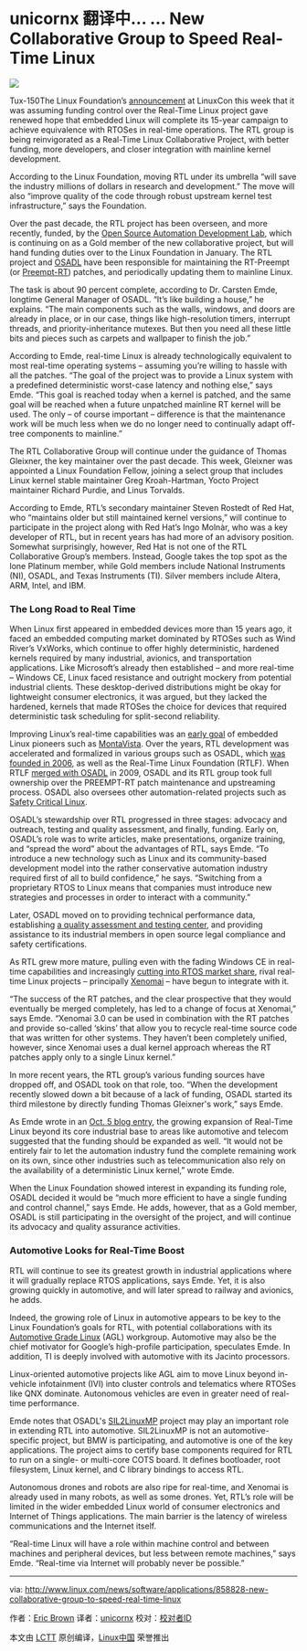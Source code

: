 unicornx 翻译中... ...
New Collaborative Group to Speed Real-Time Linux
================================================================================
![](http://www.linux.com/images/stories/66866/Tux-150.png)

Tux-150The Linux Foundation’s [announcement][1] at LinuxCon this week that it was assuming funding control over the Real-Time Linux project gave renewed hope that embedded Linux will complete its 15-year campaign to achieve equivalence with RTOSes in real-time operations. The RTL group is being reinvigorated as a Real-Time Linux Collaborative Project, with better funding, more developers, and closer integration with mainline kernel development.

According to the Linux Foundation, moving RTL under its umbrella “will save the industry millions of dollars in research and development.” The move will also “improve quality of the code through robust upstream kernel test infrastructure,” says the Foundation.

Over the past decade, the RTL project has been overseen, and more recently, funded, by the [Open Source Automation Development Lab][2], which is continuing on as a Gold member of the new collaborative project, but will hand funding duties over to the Linux Foundation in January. The RTL project and [OSADL][3] have been responsible for maintaining the RT-Preempt (or [Preempt-RT][4]) patches, and periodically updating them to mainline Linux.

The task is about 90 percent complete, according to Dr. Carsten Emde, longtime General Manager of OSADL. “It’s like building a house,” he explains. “The main components such as the walls, windows, and doors are already in place, or in our case, things like high-resolution timers, interrupt threads, and priority-inheritance mutexes. But then you need all these little bits and pieces such as carpets and wallpaper to finish the job.”

According to Emde, real-time Linux is already technologically equivalent to most real-time operating systems – assuming you’re willing to hassle with all the patches. “The goal of the project was to provide a Linux system with a predefined deterministic worst-case latency and nothing else,” says Emde. “This goal is reached today when a kernel is patched, and the same goal will be reached when a future unpatched mainline RT kernel will be used. The only – of course important – difference is that the maintenance work will be much less when we do no longer need to continually adapt off-tree components to mainline.”

The RTL Collaborative Group will continue under the guidance of Thomas Gleixner, the key maintainer over the past decade. This week, Gleixner was appointed a Linux Foundation Fellow, joining a select group that includes Linux kernel stable maintainer Greg Kroah-Hartman, Yocto Project maintainer Richard Purdie, and Linus Torvalds.

According to Emde, RTL’s secondary maintainer Steven Rostedt of Red Hat, who “maintains older but still maintained kernel versions,” will continue to participate in the project along with Red Hat’s Ingo Molnàr, who was a key developer of RTL, but in recent years has had more of an advisory position. Somewhat surprisingly, however, Red Hat is not one of the RTL Collaborative Group’s members. Instead, Google takes the top spot as the lone Platinum member, while Gold members include National Instruments (NI), OSADL, and Texas Instruments (TI). Silver members include Altera, ARM, Intel, and IBM.

### The Long Road to Real Time ###

When Linux first appeared in embedded devices more than 15 years ago, it faced an embedded computing market dominated by RTOSes such as Wind River’s VxWorks, which continue to offer highly deterministic, hardened kernels required by many industrial, avionics, and transportation applications. Like Microsoft’s already then established – and more real-time – Windows CE, Linux faced resistance and outright mockery from potential industrial clients. These desktop-derived distributions might be okay for lightweight consumer electronics, it was argued, but they lacked the hardened, kernels that made RTOSes the choice for devices that required deterministic task scheduling for split-second reliability.

Improving Linux’s real-time capabilities was an [early goal][5] of embedded Linux pioneers such as [MontaVista][6]. Over the years, RTL development was accelerated and formalized in various groups such as OSADL, which [was founded in 2006][7], as well as the Real-Time Linux Foundation (RTLF). When RTLF [merged with OSADL][8] in 2009, OSADL and its RTL group took full ownership over the PREEMPT-RT patch maintenance and upstreaming process. OSADL also oversees other automation-related projects such as [Safety Critical Linux][9].

OSADL’s stewardship over RTL progressed in three stages: advocacy and outreach, testing and quality assessment, and finally, funding. Early on, OSADL’s role was to write articles, make presentations, organize training, and “spread the word” about the advantages of RTL, says Emde.  “To introduce a new technology such as Linux and its community-based development model into the rather conservative automation industry required first of all to build confidence,” he says. “Switching from a proprietary RTOS to Linux means that companies must introduce new strategies and processes in order to interact with a community.”

Later, OSADL moved on to providing technical performance data, establishing [a quality assessment and testing center][10], and providing assistance to its industrial members in open source legal compliance and safety certifications.

As RTL grew more mature, pulling even with the fading Windows CE in real-time capabilities and increasingly [cutting into RTOS market share][11], rival real-time Linux projects – principally [Xenomai][12] – have begun to integrate with it.

“The success of the RT patches, and the clear prospective that they would eventually be merged completely, has led to a change of focus at Xenomai,” says Emde. “Xenomai 3.0 can be used in combination with the RT patches and provide so-called ‘skins’ that allow you to recycle real-time source code that was written for other systems. They haven’t been completely unified, however, since Xenomai uses a dual kernel approach whereas the RT patches apply only to a single Linux kernel.”

In more recent years, the RTL group’s various funding sources have dropped off, and OSADL took on that role, too. “When the development recently slowed down a bit because of a lack of funding, OSADL started its third milestone by directly funding Thomas Gleixner's work,” says Emde.

As Emde wrote in an [Oct. 5 blog entry][13], the growing expansion of Real-Time Linux beyond its core industrial base to areas like automotive and telecom suggested that the funding should be expanded as well. “It would not be entirely fair to let the automation industry fund the complete remaining work on its own, since other industries such as telecommunication also rely on the availability of a deterministic Linux kernel,” wrote Emde.

When the Linux Foundation showed interest in expanding its funding role, OSADL decided it would be “much more efficient to have a single funding and control channel,” says Emde. He adds, however, that as a Gold member, OSADL is still participating in the oversight of the project, and will continue its advocacy and quality assurance activities.

### Automotive Looks for Real-Time Boost ###

RTL will continue to see its greatest growth in industrial applications where it will gradually replace RTOS applications, says Emde. Yet, it is also growing quickly in automotive, and will later spread to railway and avionics, he adds.

Indeed, the growing role of Linux in automotive appears to be key to the Linux Foundation’s goals for RTL, with potential collaborations with its [Automotive Grade Linux][14] (AGL) workgroup. Automotive may also be the chief motivator for Google’s high-profile participation, speculates Emde. In addition, TI is deeply involved with automotive with its Jacinto processors.

Linux-oriented automotive projects like AGL aim to move Linux beyond in-vehicle infotainment (IVI) into cluster controls and telematics where RTOSes like QNX dominate. Autonomous vehicles are even in greater need of real-time performance.

Emde notes that OSADL's [SIL2LinuxMP][15] project may play an important role in extending RTL into automotive. SIL2LinuxMP is not an automotive-specific project, but BMW is participating, and automotive is one of the key applications. The project aims to certify base components required for RTL to run on a single- or multi-core COTS board. It defines bootloader, root filesystem, Linux kernel, and C library bindings to access RTL.

Autonomous drones and robots are also ripe for real-time, and Xenomai is already used in many robots, as well as some drones. Yet, RTL’s role will be limited in the wider embedded Linux world of consumer electronics and Internet of Things applications. The main barrier is the latency of wireless communications and the Internet itself.

“Real-time Linux will have a role within machine control and between machines and peripheral devices, but less between remote machines,” says Emde. “Real-time via Internet will probably never be possible.”

--------------------------------------------------------------------------------

via: http://www.linux.com/news/software/applications/858828-new-collaborative-group-to-speed-real-time-linux

作者：[Eric Brown][a]
译者：[unicornx](https://github.com/unicornx)
校对：[校对者ID](https://github.com/校对者ID)

本文由 [LCTT](https://github.com/LCTT/TranslateProject) 原创编译，[Linux中国](https://linux.cn/) 荣誉推出

[a]:http://www.linux.com/community/forums/person/42808
[1]:http://www.linuxfoundation.org/news-media/announcements/2015/10/linux-foundation-announces-project-advance-real-time-linux
[2]:http://archive.linuxgizmos.com/celebrating-the-open-source-automation-development-labs-first-birthday/
[3]:https://www.osadl.org/
[4]:http://linuxgizmos.com/adding-real-time-to-linux-with-preempt-rt/
[5]:http://archive.linuxgizmos.com/real-time-linux-what-is-it-why-do-you-want-it-how-do-you-do-it-a/
[6]:http://www.linux.com/news/embedded-mobile/mobile-linux/841651-embedded-linux-pioneer-montavista-spins-iot-linux-distribution
[7]:http://archive.linuxgizmos.com/industry-group-aims-linux-at-automation-apps/
[8]:http://archive.linuxgizmos.com/industrial-linux-groups-merge/
[9]:https://www.osadl.org/Safety-Critical-Linux.safety-critical-linux.0.html
[10]:http://www.osadl.org/QA-Farm-Realtime.qa-farm-about.0.html
[11]:http://www.linux.com/news/embedded-mobile/mobile-linux/818011-embedded-linux-keeps-growing-amid-iot-disruption-says-study
[12]:http://xenomai.org/
[13]:https://www.osadl.org/Single-View.111+M5dee6946dab.0.html
[14]:http://www.linux.com/news/embedded-mobile/mobile-linux/833358-first-open-automotive-grade-linux-spec-released
[15]:http://www.osadl.org/SIL2LinuxMP.sil2-linux-project.0.html